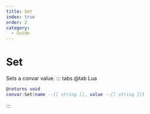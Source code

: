 ```yaml
---
title: Set
index: true
order: 2
category:
  - Guide
---
```


# Set
Sets a convar value.
::: tabs
@tab Lua
```lua
@returns void
convar:Set(name --[[ string ]], value --[[ string ]])
```

:::